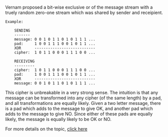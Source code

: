  Vernam proposed a bit-wise exclusive or of the message stream with a truely random zero-one stream which was shared by sender and receipient.

	Example:

        SENDING
        -------
        message: 0 0 1 0 1 1 0 1 0 1 1 1 ...
        pad:     1 0 0 1 1 1 0 0 1 0 1 1 ...
        XOR      ---------------------------
        cipher:  1 0 1 1 0 0 0 1 1 1 0 0 ...

        RECEIVING
        ---------
        cipher:  1 0 1 1 0 0 0 1 1 1 0 0 ...
        pad:     1 0 0 1 1 1 0 0 1 0 1 1 ...
        XOR      ---------------------------
        message: 0 0 1 0 1 1 0 1 0 1 1 1 ...  


This cipher is unbreakable in a very strong sense. The intuition is that any message can be transformed into any cipher (of the same length) by a pad, and all transformations are equally likely. Given a two letter message, there is a pad which adds to the message to give OK, and another pad which adds to the message to give NO. Since either of these pads are equally likely, the message is equally likely to be OK or NO.

For more details on the topic, [click here](docs/lec1.pdf)
